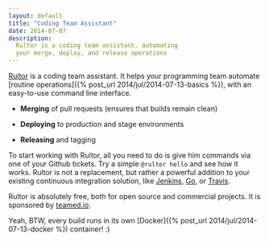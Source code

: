 ```yaml
---
layout: default
title: "Coding Team Assistant"
date: 2014-07-07
description:
  Rultor is a coding team assistant, automating
  your merge, deploy, and release operations
---
```


[Rultor](http://www.rultor.com) is a coding team assistant. It helps your programming team automate [routine operations]({% post_url 2014/jul/2014-07-13-basics %}), with an easy-to-use command line interface.

 * **Merging** of pull requests (ensures that builds remain clean)

 * **Deploying** to production and stage environments

 * **Releasing** and tagging

To start working with Rultor, all you need to do is give him commands via one of your Github tickets. Try a simple `@rultor hello` and see how it works.
Rultor is not a replacement, but rather a powerful addition to your existing continuous integration solution, like
[Jenkins](http://jenkins-ci.org/),
[Go](http://www.thoughtworks.com/products/go-continuous-delivery), or
[Travis](http://www.travis-ci.org).

Rultor is absolutely free, both for open source and commercial projects.
It is sponsored by [teamed.io](http://www.teamed.io).

Yeah, BTW, every build runs in its own
[Docker]({% post_url 2014/jul/2014-07-13-docker %})
container! :)
